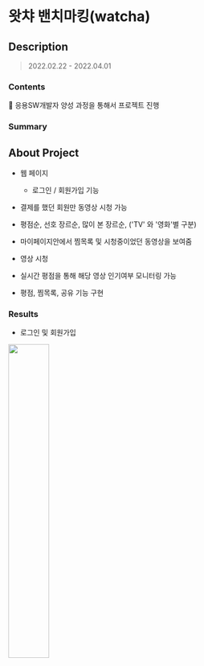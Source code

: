 # 왓챠 밴치마킹(watcha)

## Description
> 2022.02.22 - 2022.04.01

### Contents
📌 응용SW개발자 양성 과정을 통해서 프로젝트 진행

### Summary

## About Project
* 웹 페이지
  * 로그인 / 회원가입 기능


 * 결제를 했던 회원만 동영상 시청 가능
 * 평점순, 선호 장르순, 많이 본 장르순, ('TV' 와 '영화'별 구분)
 * 마이페이지안에서 찜목록 및 시청중이었던 동영상을 보여줌

* 영상 시청
 * 실시간 평점을 통해 해당 영상 인기여부 모니터링 가능
 * 평점, 찜목록, 공유 기능 구현

### Results
* 로그인 및 회원가입
<img src="C:\Users\cksdn\Desktop\왓챠_프로젝트_ppt관련\login.png" width="40%">
